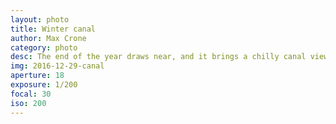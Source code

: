 ```yaml
---
layout: photo
title: Winter canal
author: Max Crone
category: photo
desc: The end of the year draws near, and it brings a chilly canal view in Tilburg, The Netherlands.
img: 2016-12-29-canal
aperture: 18
exposure: 1/200
focal: 30
iso: 200
---
```

